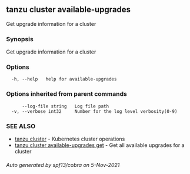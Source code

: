 ## tanzu cluster available-upgrades

Get upgrade information for a cluster

### Synopsis

Get upgrade information for a cluster

### Options

```
  -h, --help   help for available-upgrades
```

### Options inherited from parent commands

```
      --log-file string   Log file path
  -v, --verbose int32     Number for the log level verbosity(0-9)
```

### SEE ALSO

* [tanzu cluster](tanzu_cluster.md)	 - Kubernetes cluster operations
* [tanzu cluster available-upgrades get](tanzu_cluster_available-upgrades_get.md)	 - Get all available upgrades for a cluster

###### Auto generated by spf13/cobra on 5-Nov-2021
